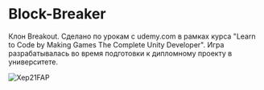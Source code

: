 # Block-Breaker
Клон Breakout. Сделано по урокам с udemy.com в рамках курса "Learn to Code by Making Games The Complete Unity Developer". Игра разрабатывалась во время подготовки к дипломному проекту в университете.  

![Xep21FAP](https://user-images.githubusercontent.com/67977794/145224968-b8b50445-451f-4324-98ea-e5a52e15db8a.png)
